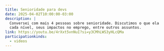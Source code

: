 ```yaml
---
title: Senioridade para devs
date: 2025-04-02T10:00:00-03:00
description: |
  Conversei com mais 4 pessoas sobre senioridade. Discutimos o que ela é, como galgar seus degraus, o que diferencia
  cada nível, seus impactos no emprego, entre outros assuntos.
link: https://youtu.be/4rXxt5vnNuI?si=y3CMhLWS3yHLcQMa
participationkinds:
  - videos
---
```

